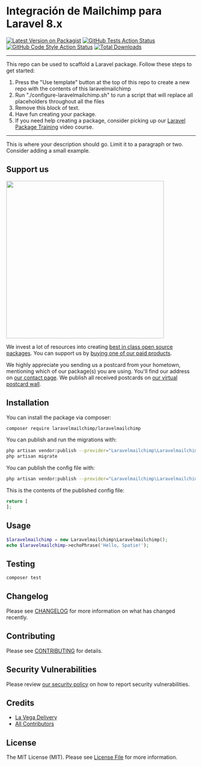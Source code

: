 # Integración de Mailchimp para Laravel 8.x

[![Latest Version on Packagist](https://img.shields.io/packagist/v/laravelmailchimp/laravelmailchimp.svg?style=flat-square)](https://packagist.org/packages/laravelmailchimp/laravelmailchimp)
[![GitHub Tests Action Status](https://img.shields.io/github/workflow/status/laravelmailchimp/laravelmailchimp/run-tests?label=tests)](https://github.com/laravelmailchimp/laravelmailchimp/actions?query=workflow%3Arun-tests+branch%3Amain)
[![GitHub Code Style Action Status](https://img.shields.io/github/workflow/status/laravelmailchimp/laravelmailchimp/Check%20&%20fix%20styling?label=code%20style)](https://github.com/laravelmailchimp/laravelmailchimp/actions?query=workflow%3A"Check+%26+fix+styling"+branch%3Amain)
[![Total Downloads](https://img.shields.io/packagist/dt/laravelmailchimp/laravelmailchimp.svg?style=flat-square)](https://packagist.org/packages/laravelmailchimp/laravelmailchimp)

---
This repo can be used to scaffold a Laravel package. Follow these steps to get started:

1. Press the "Use template" button at the top of this repo to create a new repo with the contents of this laravelmailchimp
2. Run "./configure-laravelmailchimp.sh" to run a script that will replace all placeholders throughout all the files
3. Remove this block of text.
4. Have fun creating your package.
5. If you need help creating a package, consider picking up our <a href="https://laravelpackage.training">Laravel Package Training</a> video course.
---

This is where your description should go. Limit it to a paragraph or two. Consider adding a small example.

## Support us

[<img src="https://github-ads.s3.eu-central-1.amazonaws.com/LaravelMailchimp.jpg?t=1" width="419px" />](https://spatie.be/github-ad-click/LaravelMailchimp)

We invest a lot of resources into creating [best in class open source packages](https://spatie.be/open-source). You can support us by [buying one of our paid products](https://spatie.be/open-source/support-us).

We highly appreciate you sending us a postcard from your hometown, mentioning which of our package(s) you are using. You'll find our address on [our contact page](https://spatie.be/about-us). We publish all received postcards on [our virtual postcard wall](https://spatie.be/open-source/postcards).

## Installation

You can install the package via composer:

```bash
composer require laravelmailchimp/laravelmailchimp
```

You can publish and run the migrations with:

```bash
php artisan vendor:publish --provider="Laravelmailchimp\Laravelmailchimp\LaravelmailchimpServiceProvider" --tag="laravelmailchimp-migrations"
php artisan migrate
```

You can publish the config file with:
```bash
php artisan vendor:publish --provider="Laravelmailchimp\Laravelmailchimp\LaravelmailchimpServiceProvider" --tag="laravelmailchimp-config"
```

This is the contents of the published config file:

```php
return [
];
```

## Usage

```php
$laravelmailchimp = new Laravelmailchimp\Laravelmailchimp();
echo $laravelmailchimp->echoPhrase('Hello, Spatie!');
```

## Testing

```bash
composer test
```

## Changelog

Please see [CHANGELOG](CHANGELOG.md) for more information on what has changed recently.

## Contributing

Please see [CONTRIBUTING](.github/CONTRIBUTING.md) for details.

## Security Vulnerabilities

Please review [our security policy](../../security/policy) on how to report security vulnerabilities.

## Credits

- [La Vega Delivery](https://github.com/CamiloEspinoza)
- [All Contributors](../../contributors)

## License

The MIT License (MIT). Please see [License File](LICENSE.md) for more information.
